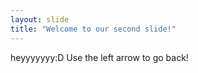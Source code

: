 ```yaml
---
layout: slide
title: "Welcome to our second slide!"
---
```

heyyyyyyy:D
Use the left arrow to go back!
